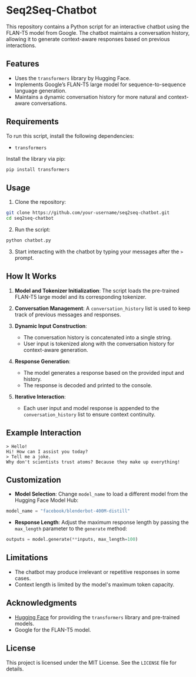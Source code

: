 # Seq2Seq-Chatbot

This repository contains a Python script for an interactive chatbot using the FLAN-T5 model from Google. The chatbot maintains a conversation history, allowing it to generate context-aware responses based on previous interactions.

## Features

- Uses the `transformers` library by Hugging Face.
- Implements Google’s FLAN-T5 large model for sequence-to-sequence language generation.
- Maintains a dynamic conversation history for more natural and context-aware conversations.

## Requirements

To run this script, install the following dependencies:

- `transformers`

Install the library via pip:

```bash
pip install transformers
```

## Usage

1. Clone the repository:

```bash
git clone https://github.com/your-username/seq2seq-chatbot.git
cd seq2seq-chatbot
```

2. Run the script:

```bash
python chatbot.py
```

3. Start interacting with the chatbot by typing your messages after the `>` prompt.

## How It Works

1. **Model and Tokenizer Initialization**: The script loads the pre-trained FLAN-T5 large model and its corresponding tokenizer.

2. **Conversation Management**: A `conversation_history` list is used to keep track of previous messages and responses.

3. **Dynamic Input Construction**:
   - The conversation history is concatenated into a single string.
   - User input is tokenized along with the conversation history for context-aware generation.

4. **Response Generation**:
   - The model generates a response based on the provided input and history.
   - The response is decoded and printed to the console.

5. **Iterative Interaction**:
   - Each user input and model response is appended to the `conversation_history` list to ensure context continuity.

## Example Interaction

```
> Hello!
Hi! How can I assist you today?
> Tell me a joke.
Why don't scientists trust atoms? Because they make up everything!
```

## Customization

- **Model Selection**: Change `model_name` to load a different model from the Hugging Face Model Hub:

```python
model_name = "facebook/blenderbot-400M-distill"
```

- **Response Length**: Adjust the maximum response length by passing the `max_length` parameter to the `generate` method:

```python
outputs = model.generate(**inputs, max_length=100)
```

## Limitations

- The chatbot may produce irrelevant or repetitive responses in some cases.
- Context length is limited by the model's maximum token capacity.

## Acknowledgments

- [Hugging Face](https://huggingface.co/) for providing the `transformers` library and pre-trained models.
- Google for the FLAN-T5 model.

## License

This project is licensed under the MIT License. See the `LICENSE` file for details.


